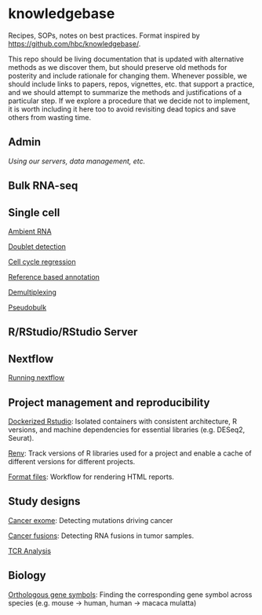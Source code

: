 # knowledgebase
Recipes, SOPs, notes on best practices. Format inspired by https://github.com/hbc/knowledgebase/.

This repo should be living documentation that is 
updated with alternative methods as we discover them, but should preserve
old methods for posterity and include rationale for changing them. Whenever 
possible, we should include links to papers, repos, vignettes, etc. that support
a practice, and we should attempt to summarize the methods and justifications 
of a particular step. If we explore a procedure that we decide not to implement,
it is worth including it here too to avoid revisiting dead topics and save others
from wasting time. 

## Admin
*Using our servers, data management, etc.*

## Bulk RNA-seq


## Single cell

[Ambient RNA](Single_cell/Ambient_RNA.md)

[Doublet detection](Single_cell/Doublet_detection.md)

[Cell cycle regression](Single_cell/Cell_cycle_regression.md)

[Reference based annotation](Single_cell/Reference_based_annotation.md)

[Demultiplexing](Single_cell/Demultiplexing.md)

[Pseudobulk](Single_cell/pseudobulk.md)


## R/RStudio/RStudio Server

## Nextflow

[Running nextflow](Nextflow/Running_nextflow.md)

## Project management and reproducibility

[Dockerized Rstudio](Project_management_and_reproducibility/Dockerized_rstudio.md): 
Isolated containers with consistent architecture, R versions, and machine dependencies 
for essential libraries (e.g. DESeq2, Seurat).

[Renv](Project_management_and_reproducibility/Renv.md): Track versions of R 
libraries used for a project and enable a cache of different versions for 
different projects.

[Format files](Project_management_and_reproducibility/Format_files.md): Workflow
for rendering HTML reports.

## Study designs

[Cancer exome](study_designs/Cancer_exome.md): Detecting mutations driving cancer

[Cancer fusions](study_designs/Cancer_fusions.md): Detecting RNA fusions in
tumor samples.

[TCR Analysis](study_designs/TCR_Analysis.md)

## Biology

[Orthologous gene symbols](Biology/orthologous_gene_symbols.md): Finding the corresponding gene symbol across species (e.g. mouse -> human, human -> macaca mulatta)

